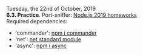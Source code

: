 
Tuesday, the 22nd of October, 2019  
**6.3. Practice**. Port-sniffer: [Node.js 2019 homeworks](https://github.com/kissik/nodejs-2019-homeworks/tree/master/submissions/kissik/port-sniffer)  
Required dependencies:  
* 'commander': [npm i commander](https://www.npmjs.com/package/commander)  
* 'net': [net standard module](https://nodejs.org/api/net.html)  
* 'async': [npm i async](https://www.npmjs.com/package/async)  
